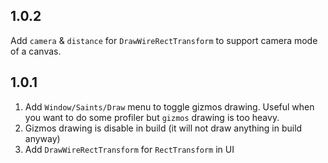 ## 1.0.2 ##

Add `camera` & `distance` for `DrawWireRectTransform` to support camera mode of a canvas.

## 1.0.1 ##

1.  Add `Window/Saints/Draw` menu to toggle gizmos drawing. Useful when you want to do some profiler but `gizmos` drawing is too heavy.
2.  Gizmos drawing is disable in build (it will not draw anything in build anyway)
3.  Add `DrawWireRectTransform` for `RectTransform` in UI
